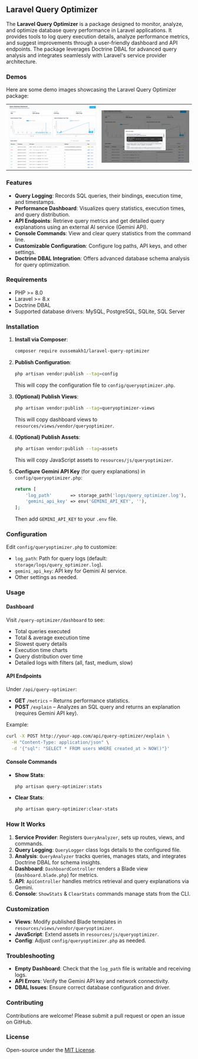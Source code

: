 ## Laravel Query Optimizer

The **Laravel Query Optimizer** is a package designed to monitor, analyze, and optimize database query performance in Laravel applications. It provides tools to log query execution details, analyze performance metrics, and suggest improvements through a user-friendly dashboard and API endpoints. The package leverages Doctrine DBAL for advanced query analysis and integrates seamlessly with Laravel's service provider architecture.

### Demos

Here are some demo images showcasing the Laravel Query Optimizer package:

<table>
  <tr>
    <td><img src="./assets/14.png" width="450" /></td>
    <td><img src="./assets/15.png" width="450" /></td>
  </tr>
</table>


### Features

* **Query Logging**: Records SQL queries, their bindings, execution time, and timestamps.
* **Performance Dashboard**: Visualizes query statistics, execution times, and query distribution.
* **API Endpoints**: Retrieve query metrics and get detailed query explanations using an external AI service (Gemini API).
* **Console Commands**: View and clear query statistics from the command line.
* **Customizable Configuration**: Configure log paths, API keys, and other settings.
* **Doctrine DBAL Integration**: Offers advanced database schema analysis for query optimization.

### Requirements

* PHP >= 8.0
* Laravel >= 8.x
* Doctrine DBAL
* Supported database drivers: MySQL, PostgreSQL, SQLite, SQL Server

### Installation

1. **Install via Composer**:

   ```bash
   composer require oussemakh1/laravel-query-optimizer
   ```
2. **Publish Configuration**:

   ```bash
   php artisan vendor:publish --tag=config
   ```

   This will copy the configuration file to `config/queryoptimizer.php`.
3. **(Optional) Publish Views**:

   ```bash
   php artisan vendor:publish --tag=queryoptimizer-views
   ```

   This will copy dashboard views to `resources/views/vendor/queryoptimizer`.
4. **(Optional) Publish Assets**:

   ```bash
   php artisan vendor:publish --tag=assets
   ```

   This will copy JavaScript assets to `resources/js/queryoptimizer`.
5. **Configure Gemini API Key** (for query explanations) in `config/queryoptimizer.php`:

   ```php
   return [
       'log_path'       => storage_path('logs/query_optimizer.log'),
       'gemini_api_key' => env('GEMINI_API_KEY', ''),
   ];
   ```

   Then add `GEMINI_API_KEY` to your `.env` file.

### Configuration

Edit `config/queryoptimizer.php` to customize:

* `log_path`: Path for query logs (default: `storage/logs/query_optimizer.log`).
* `gemini_api_key`: API key for Gemini AI service.
* Other settings as needed.

### Usage

#### Dashboard

Visit `/query-optimizer/dashboard` to see:

* Total queries executed
* Total & average execution time
* Slowest query details
* Execution time charts
* Query distribution over time
* Detailed logs with filters (all, fast, medium, slow)

#### API Endpoints

Under `/api/query-optimizer`:

* **GET** `/metrics` – Returns performance statistics.
* **POST** `/explain` – Analyzes an SQL query and returns an explanation (requires Gemini API key).

Example:

```bash
curl -X POST http://your-app.com/api/query-optimizer/explain \
  -H "Content-Type: application/json" \
  -d '{"sql": "SELECT * FROM users WHERE created_at > NOW()"}'
```

#### Console Commands

* **Show Stats**:

  ```bash
  php artisan query-optimizer:stats
  ```
* **Clear Stats**:

  ```bash
  php artisan query-optimizer:clear-stats
  ```

### How It Works

1. **Service Provider**: Registers `QueryAnalyzer`, sets up routes, views, and commands.
2. **Query Logging**: `QueryLogger` class logs details to the configured file.
3. **Analysis**: `QueryAnalyzer` tracks queries, manages stats, and integrates Doctrine DBAL for schema insights.
4. **Dashboard**: `DashboardController` renders a Blade view (`dashboard.blade.php`) for metrics.
5. **API**: `ApiController` handles metrics retrieval and query explanations via Gemini.
6. **Console**: `ShowStats` & `ClearStats` commands manage stats from the CLI.

### Customization

* **Views**: Modify published Blade templates in `resources/views/vendor/queryoptimizer`.
* **JavaScript**: Extend assets in `resources/js/queryoptimizer`.
* **Config**: Adjust `config/queryoptimizer.php` as needed.

### Troubleshooting

* **Empty Dashboard**: Check that the `log_path` file is writable and receiving logs.
* **API Errors**: Verify the Gemini API key and network connectivity.
* **DBAL Issues**: Ensure correct database configuration and driver.

### Contributing

Contributions are welcome! Please submit a pull request or open an issue on GitHub.

### License

Open-source under the [MIT License](https://opensource.org/licenses/MIT).
